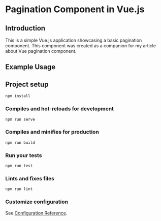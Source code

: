 # Pagination Component in Vue.js

## Introduction
This is a simple Vue.js application showcasing a basic pagination component.
This component was created as a companion for my article about Vue pagination component.


## Example Usage

 

## Project setup
```
npm install
```

### Compiles and hot-reloads for development
```
npm run serve
```

### Compiles and minifies for production
```
npm run build
```

### Run your tests
```
npm run test
```

### Lints and fixes files
```
npm run lint
```

### Customize configuration
See [Configuration Reference](https://cli.vuejs.org/config/).
